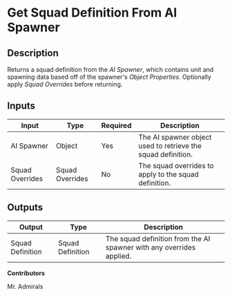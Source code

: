 # Get Squad Definition From AI Spawner

## Description

Returns a squad definition from the *AI Spawner*, which contains unit and spawning data based off of the spawner's 
*Object Properties*. Optionally apply *Squad Overrides* before returning.

## Inputs
| Input            | Type             | Required | Description												    |
|------------------|------------------|----------|--------------------------------------------------------------|
| AI Spawner       | Object           | Yes      | The AI spawner object used to retrieve the squad definition. |
| Squad Overrides  | Squad Overrides  | No       | The squad overrides to apply to the squad definition.        |

## Outputs
| Output           | Type             | Description												            |
|------------------|------------------|-----------------------------------------------------------------------|
| Squad Definition | Squad Definition | The squad definition from the AI spawner with any overrides applied. |

**Contributors**

Mr. Admirals